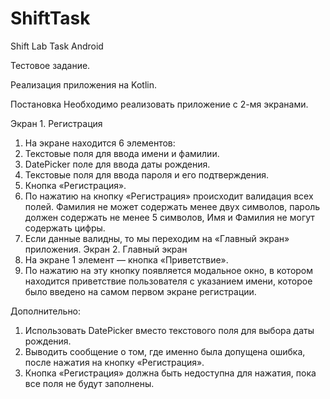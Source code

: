 # ShiftTask
Shift Lab Task Android

Тестовое задание.

Реализация приложения на Kotlin.

Постановка
Необходимо реализовать приложение с 2-мя экранами.

Экран 1. Регистрация
1. На экране находится 6 элементов:
1. Текстовые поля для ввода имени и фамилии.
2. DatePicker поле для ввода даты рождения.
3. Текстовые поля для ввода пароля и его подтверждения.
4. Кнопка «Регистрация».
2. По нажатию на кнопку «Регистрация» происходит валидация всех полей. 
Фамилия не может содержать менее двух символов, пароль должен содержать не менее 5 символов,
Имя и Фамилия не могут содержать цифры.
3. Если данные валидны, то мы переходим на «Главный экран» приложения.
Экран 2. Главный экран
1. На экране 1 элемент — кнопка «Приветствие».
2. По нажатию на эту кнопку появляется модальное окно, в котором находится приветствие пользователя с
указанием имени, которое было введено на самом первом экране регистрации.

Дополнительно:
1. Использовать DatePicker вместо текстового поля для выбора даты рождения.
2. Выводить сообщение о том, где именно была допущена ошибка, после нажатия на кнопку «Регистрация».
3. Кнопка «Регистрация» должна быть недоступна для нажатия, пока все поля не будут заполнены.
